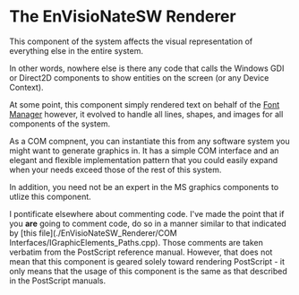 # The EnVisioNateSW Renderer

This component of the system affects the visual representation of everything else in the entire system.

In other words, nowhere else is there any code that calls the Windows GDI or Direct2D components to show entities on the screen (or any Device Context).

At some point, this component simply rendered text on behalf of the [Font Manager](../EnVisioNateSW_FontManager) however, it evolved to handle all lines, shapes, and images for all components of the system.

As a COM compnent, you can instantiate this from any software system you might want to generate graphics in. It has a simple COM interface and an elegant and flexible
implementation pattern that you could easily expand when your needs exceed those of the rest of this system.

In addition, you need not be an expert in the MS graphics components to utlize this component.

I pontificate elsewhere about commenting code. I've made the point that if you **are** going to comment code, do so in a manner similar to that 
indicated by [this file](./EnVisioNateSW_Renderer/COM Interfaces/IGraphicElements_Paths.cpp).
Those comments are taken verbatim from the PostScript reference manual. However, that does not mean that this component is 
geared solely toward rendering PostScript - it only means that the usage of this component is the same as that described in the PostScript manuals.
